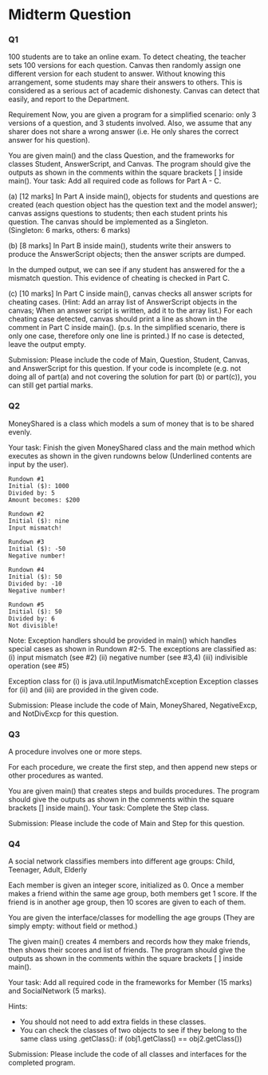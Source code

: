 # Midterm Question

### Q1
100 students are to take an online exam.  To detect cheating, the teacher sets 100 versions for each question.  Canvas then randomly assign one different version for each student to answer.
Without knowing this arrangement, some students may share their answers to others.  This is considered as a serious act of academic dishonesty.  Canvas can detect that easily, and report to the Department.

Requirement
Now, you are given a program for a simplified scenario: only 3 versions of a question, and 3 students involved.  Also, we assume that any sharer does not share a wrong answer (i.e. He only shares the correct answer for his question).

You are given main() and the class Question, and the frameworks for classes Student, AnswerScript, and Canvas.  The program should give the outputs as shown in the comments within the square brackets [ ] inside main(). Your task: Add all required code as follows for Part A - C.   

(a) [12 marks]
In Part A inside main(), objects for students and questions are created (each question object has the question text and the model answer);  canvas assigns questions to students; then each student prints his question.  The canvas should be implemented as a Singleton.  
(Singleton: 6 marks, others: 6 marks)

(b) [8 marks]
In Part B inside main(), students write their answers to produce the AnswerScript objects; then the answer scripts are dumped.

In the dumped output, we can see if any student has answered for the a mismatch question.  This evidence of cheating is checked in Part C.

(c) [10 marks]
In Part C inside main(), canvas checks all answer scripts for cheating cases.  (Hint: Add an array list of AnswerScript objects in the canvas; When an answer script is written, add it to the array list.) 
For each cheating case detected, canvas should print a line as shown in the comment in Part C inside main().  (p.s. In the simplified scenario, there is only one case, therefore only one line is printed.)
If no case is detected, leave the output empty.


Submission: Please include the code of Main, Question, Student, Canvas, and AnswerScript for this question.  If your code is incomplete (e.g. not doing all of part(a) and not covering the solution for part (b) or part(c)), you can still get partial marks.


### Q2
MoneyShared is a class which models a sum of money that is to be shared evenly.

Your task: Finish the given MoneyShared class and the main method which executes as shown in the given rundowns below (Underlined contents are input by the user).
```
Rundown #1				
Initial ($): 1000
Divided by: 5
Amount becomes: $200

Rundown #2
Initial ($): nine
Input mismatch!

Rundown #3
Initial ($): -50
Negative number!

Rundown #4
Initial ($): 50
Divided by: -10
Negative number!

Rundown #5
Initial ($): 50
Divided by: 6
Not divisible!
```
Note: Exception handlers should be provided in main() which handles special cases as shown in Rundown #2-5. The exceptions are classified as:
(i) input mismatch (see #2)
(ii) negative number (see #3,4)
(iii) indivisible operation (see #5)

Exception class for (i) is java.util.InputMismatchException
Exception classes for (ii) and (iii) are provided in the given code.

Submission: Please include the code of Main, MoneyShared, NegativeExcp, and NotDivExcp for this question.





### Q3
A procedure involves one or more steps. 

For each procedure, we create the first step, and then append new steps or other procedures as wanted.

You are given main() that creates steps and builds procedures.  The program should give the outputs as shown in the comments within the square brackets [] inside main(). Your task: Complete the Step class.

Submission: Please include the code of Main and Step for this question.






### Q4
A social network classifies members into different age groups:  Child, Teenager, Adult, Elderly

Each member is given an integer score, initialized as 0.  Once a member makes a friend within the same age group, both members get 1 score.  If the friend is in another age group, then 10 scores are given to each of them.

You are given the interface/classes for modelling the age groups (They are simply empty: without field or method.)

The given main() creates 4 members and records how they make friends, then shows their scores and
list of friends.  The program should give the outputs as shown in the comments within the square brackets [ ] inside main().

Your task:
Add all required code in the frameworks for Member (15 marks) and SocialNetwork (5 marks).

Hints:
- You should not need to add extra fields in these classes.
- You can check the classes of two objects to see if they belong to the same class
     using .getClass():  if (obj1.getClass() == obj2.getClass())


Submission: Please include the code of all classes and interfaces for the completed program.